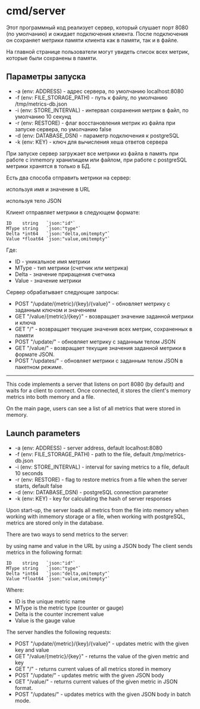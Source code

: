 # cmd/server
Этот программный код реализует сервер, который слушает порт 8080 (по умолчанию) и ожидает подключения клиента. После подключения он сохраняет метрики памяти клиента как в памяти, так и в файле.

На главной странице пользователи могут увидеть список всех метрик, которые были сохранены в памяти.

## Параметры запуска
- -a (env: ADDRESS) - адрес сервера, по умолчанию localhost:8080
- -f (env: FILE_STORAGE_PATH) - путь к файлу, по умолчанию /tmp/metrics-db.json
- -i (env: STORE_INTERVAL) - интервал сохранения метрик в файл, по умолчанию 10 секунд
- -r (env: RESTORE) - флаг восстановления метрик из файла при запуске сервера, по умолчанию false
- -d (env: DATABASE_DSN) - параметр подключения к postgreSQL
- -k (env: KEY) - ключ для вычисления хеша ответов сервера

При запуске сервер загружает все метрики из файла в память при работе с inmemory хранилищем или файлом, при работе с postgreSQL метрики хранятся в только в БД.

Есть два способа отправить метрики на сервер:

используя имя и значение в URL

используя тело JSON

Клиент отправляет метрики в следующем формате:

```
ID    string   `json:"id"`
MType string   `json:"type"`
Delta *int64   `json:"delta,omitempty"`
Value *float64 `json:"value,omitempty"`
```

Где:

- ID - уникальное имя метрики
- MType - тип метрики (счетчик или метрика)
- Delta - значение приращения счетчика
- Value - значение метрики

Сервер обрабатывает следующие запросы:

- POST "/update/{metric}/{key}/{value}" - обновляет метрику с заданным ключом и значением
- GET "/value/{metric}/{key}" - возвращает значение заданной метрики и ключа
- GET "/" - возвращает текущие значения всех метрик, сохраненных в памяти
- POST "/update/" - обновляет метрику с заданным телом JSON
- GET "/value/" - возвращает текущие значения заданной метрики в формате JSON.
- POST "/updates/" - обновляет метрики с заданным телом JSON в пакетном режиме.

-----------

This code implements a server that listens on port 8080 (by default) and waits for a client to connect. Once connected, it stores the client's memory metrics into both memory and a file.

On the main page, users can see a list of all metrics that were stored in memory.

## Launch parameters
- -a (env: ADDRESS) - server address, default localhost:8080
- -f (env: FILE_STORAGE_PATH) - path to the file, default /tmp/metrics-db.json
- -i (env: STORE_INTERVAL) - interval for saving metrics to a file, default 10 seconds
- -r (env: RESTORE) - flag to restore metrics from a file when the server starts, default false
- -d (env: DATABASE_DSN) - postgreSQL connection parameter
- -k (env: KEY) - key for calculating the hash of server responses

Upon start-up, the server loads all metrics from the file into memory when working with inmemory storage or a file, when working with postgreSQL, metrics are stored only in the database.

There are two ways to send metrics to the server:

by using name and value in the URL
by using a JSON body
The client sends metrics in the following format:

```
ID    string   `json:"id"`
MType string   `json:"type"`
Delta *int64   `json:"delta,omitempty"`
Value *float64 `json:"value,omitempty"`
```
Where:

- ID is the unique metric name
- MType is the metric type (counter or gauge)
- Delta is the counter increment value
- Value is the gauge value

The server handles the following requests:

- POST "/update/{metric}/{key}/{value}" - updates metric with the given key and value
- GET "/value/{metric}/{key}" - returns the value of the given metric and key
- GET "/" - returns current values of all metrics stored in memory
- POST "/update/" - updates metric with the given JSON body
- GET "/value/" - returns current values of the given metric in JSON format.
- POST "/updates/" - updates metrics with the given JSON body in batch mode.
